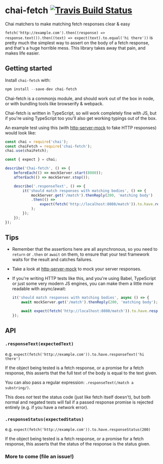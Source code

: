 # chai-fetch [![Travis Build Status](https://img.shields.io/travis/pimterry/chai-fetch.svg)](https://travis-ci.org/pimterry/chai-fetch)

Chai matchers to make matching fetch responses clear &amp; easy

`fetch('http://example.com').then((response) => response.text()).then((text) => expect(text).to.equal('hi there'))`
is pretty much the simplest way to assert on the body of a fetch response, and that's a huge horrible mess. This
library takes away that pain, and makes life easier.

## Getting started

Install `chai-fetch` with:

```js
npm install --save-dev chai-fetch
```

Chai-fetch is a commonjs module, and should work out of the box in node, or with
bundling tools like browserify & webpack.

Chai-fetch is written in TypeScript, so will work completely fine with JS, but
if you're using TypeScript too you'll also get working typings out of the box.

An example test using this (with [http-server-mock](https://github.com/pimterry/http-server-mock)
to fake HTTP responses) would look like:

```js
const chai = require('chai');
const chaiFetch = require('chai-fetch');
chai.use(chaiFetch);

const { expect } = chai;

describe('Chai-fetch', () => {
    beforeEach(() => mockServer.start(8080));
    afterEach(() => mockServer.stop());

    describe('.responseText', () => {
        it('should match responses with matching bodies', () => {
            mockServer.get('/match').thenReply(200, 'matching body')
            .then(() =>
                expect(fetch('http://localhost:8080/match')).to.have.responseText('matching body')
            );
        });
    });
});
```

## Tips

* Remember that the assertions here are all asynchronous, so you need to `return` or `.then` or `await` on them, to
  ensure that your test framework waits for the result and catches failures.

* Take a look at [http-server-mock](https://github.com/pimterry/http-server-mock) to mock your server responses.

* If you're writing HTTP tests like this, and you're using Babel, TypeScript or just some very modern JS engines,
you can make them a little more readable with async/await:

    ```js
    it('should match responses with matching bodies', async () => {
        await mockServer.get('/match').thenReply(200, 'matching body');

        await expect(fetch('http://localhost:8080/match')).to.have.responseText('matching body');
    });
    ```

## API

### `.responseText(expectedText)`

e.g. `expect(fetch('http://example.com')).to.have.responseText('hi there')`

If the object being tested is a fetch response, or a promise for a fetch response, this asserts that the full text
of the body is equal to the text given.

You can also pass a regular expression: `.responseText(/match a substring/)`.

This does _not_ test the status code (just like fetch itself doesn't), but both normal and negated tests will fail
if a passed response promise is rejected entirely (e.g. if you have a network error).

### `.responseStatus(expectedStatus)`

e.g. `expect(fetch('http://example.com')).to.have.responseStatus(200)`

If the object being tested is a fetch response, or a promise for a fetch response, this asserts that the status of
the response is the status given.

### More to come (file an issue!)